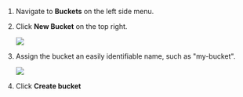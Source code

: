 1. Navigate to **Buckets** on the left side menu.

2. Click **New Bucket** on the top right.

   ![](https://link.storjshare.io/raw/jua7rls6hkx5556qfcmhrqed2tfa/docs/images/create_bucket_1.png)

3. Assign the bucket an easily identifiable name, such as "my-bucket".

   ![](https://link.storjshare.io/raw/jua7rls6hkx5556qfcmhrqed2tfa/docs/images/create_bucket_2.png)

4. Click **Create bucket**
